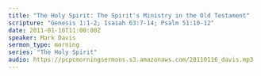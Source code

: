 ```yaml
---
title: "The Holy Spirit: The Spirit's Ministry in the Old Testament"
scripture: "Genesis 1:1-2; Isaiah 63:7-14; Psalm 51:10-12"
date: 2011-01-16T11:00:00Z
speaker: Mark Davis
sermon_type: morning
series: "The Holy Spirit"
audio: https://pcpcmorningsermons.s3.amazonaws.com/20110116_davis.mp3 
---
```




